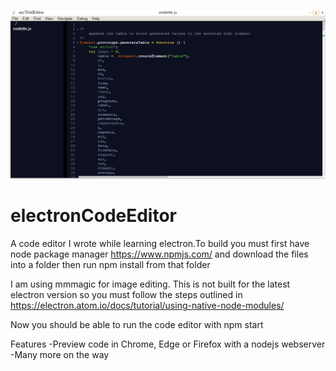 
![alt text](https://raw.githubusercontent.com/davidmather/electronCodeEditor/master/readmeImages/electronCodeEditor.PNG)

# electronCodeEditor

A code editor I wrote while learning electron.To build you must first have node package manager https://www.npmjs.com/ and download the files into a folder then run npm install from that folder

I am using mmmagic for image editing. This is not built for the latest electron version so you must follow the steps outlined in
https://electron.atom.io/docs/tutorial/using-native-node-modules/

Now you should be able to run the code editor with npm start

Features
-Preview code in Chrome, Edge or Firefox with a nodejs webserver
-Many more on the way
